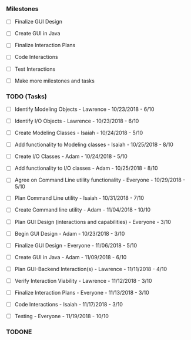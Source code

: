 ### Milestones
- [ ] Finalize GUI Design
- [ ] Create GUI in Java
- [ ] Finalize Interaction Plans
- [ ] Code Interactions
- [ ] Test Interactions
- [ ] Make more milestones and tasks


### TODO (Tasks)
- [ ] Identify Modeling Objects - Lawrence - 10/23/2018 - 6/10
- [ ] Identify I/O Objects - Lawrence - 10/23/2018 - 6/10
- [ ] Create Modeling Classes - Isaiah - 10/24/2018 - 5/10
- [ ] Add functionality to Modeling classes - Isaiah - 10/25/2018 - 8/10
- [ ] Create I/O Classes - Adam - 10/24/2018 - 5/10
- [ ] Add functionality to I/O classes - Adam - 10/25/2018 - 8/10

- [ ] Agree on Command Line utility functionality - Everyone - 10/29/2018 - 5/10
- [ ] Plan Command Line utility - Isaiah - 10/31/2018 - 7/10
- [ ] Create Command line utility - Adam - 11/04/2018 - 10/10

- [ ] Plan GUI Design (interactions and capabilities) - Everyone - 3/10
- [ ] Begin GUI Design - Adam - 10/23/2018 - 3/10
- [ ] Finalize GUI Design - Everyone - 11/06/2018 - 5/10
- [ ] Create GUI in Java - Adam - 11/09/2018 - 6/10
- [ ] Plan GUI-Backend Interaction(s) - Lawrence - 11/11/2018 - 4/10

- [ ] Verify Interaction Viability - Lawrence - 11/12/2018 - 3/10
- [ ] Finalize Interaction Plans - Everyone - 11/13/2018 - 3/10
- [ ] Code Interactions - Isaiah - 11/17/2018 - 3/10

- [ ] Testing - Everyone - 11/19/2018 - 10/10

<!-- - [ ] Make modeling Objects serializable to read and write to file -->


### TODONE
<!--
* Identify Modeling Objects
  * Heater, Cooler, TempSensor
* Create Modeling Objects
  * Extra stuff
* Identify I/O Objects
  * Extra stuff
* Create I/O Objects
  * Extra stuff
* Agree on Command Line utility functionality
  * Extra stuff
* Plan Command Line utility
  * Extra stuff
* Create Command line utility
  * Extra stuff
* Agree on GUI Design layout
  * Extra stuff
* Build GUI Design Layout
  * Extra stuff
-->
